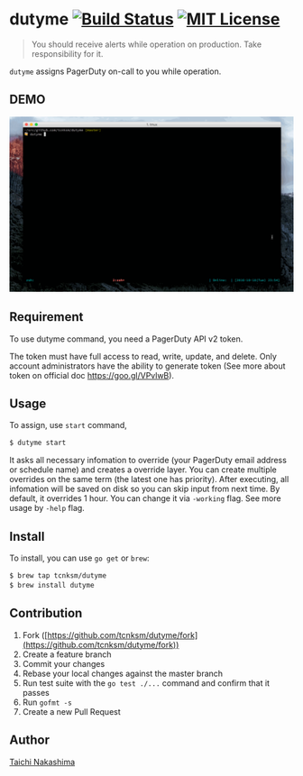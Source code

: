 # dutyme [![Build Status](http://img.shields.io/travis/tcnksm/dutyme.svg?style=flat-square)][travis] [![MIT License](http://img.shields.io/badge/license-MIT-blue.svg?style=flat-square)][license]

[travis]: https://travis-ci.org/tcnksm/dutyme
[license]: https://github.com/tcnksm/dutyme/blob/master/LICENSE

> You should receive alerts while operation on production. Take responsibility for it.

`dutyme` assigns PagerDuty on-call to you while operation. 

## DEMO

![](/doc/dutyme.gif)

## Requirement

To use dutyme command, you need a PagerDuty API v2 token. 

The token must have full access to read, write, update, and delete. Only account administrators have the ability to generate token (See more about token on official doc https://goo.gl/VPvlwB).

## Usage

To assign, use `start` command,

```bash
$ dutyme start
```

It asks all necessary infomation to override (your PagerDuty email address or schedule name) and creates a override layer. You can create multiple overrides on the same term (the latest one has priority). After executing, all infomation will be saved on disk so you can skip input from next time. By default, it overrides 1 hour. You can change it via `-working` flag. See more usage by `-help` flag.

## Install

To install, you can use `go get` or `brew`:

```bash
$ brew tap tcnksm/dutyme
$ brew install dutyme
```

## Contribution

1. Fork ([https://github.com/tcnksm/dutyme/fork](https://github.com/tcnksm/dutyme/fork))
1. Create a feature branch
1. Commit your changes
1. Rebase your local changes against the master branch
1. Run test suite with the `go test ./...` command and confirm that it passes
1. Run `gofmt -s`
1. Create a new Pull Request

## Author

[Taichi Nakashima](https://github.com/tcnksm)
